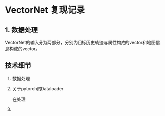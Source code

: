 # VectorNet 复现记录

##  1. 数据处理

VectorNet的输入分为两部分，分别为目标历史轨迹与属性构成的vector和地图信息构成的vector。





## 技术细节

1. 数据处理

   

2. 关于pytorch的Dataloader

   在处理

3. 